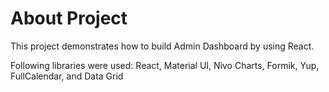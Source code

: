 # About Project

This project demonstrates how to build Admin Dashboard by using React.

Following libraries were used: React, Material UI, Nivo Charts, Formik, Yup, FullCalendar, and Data Grid


